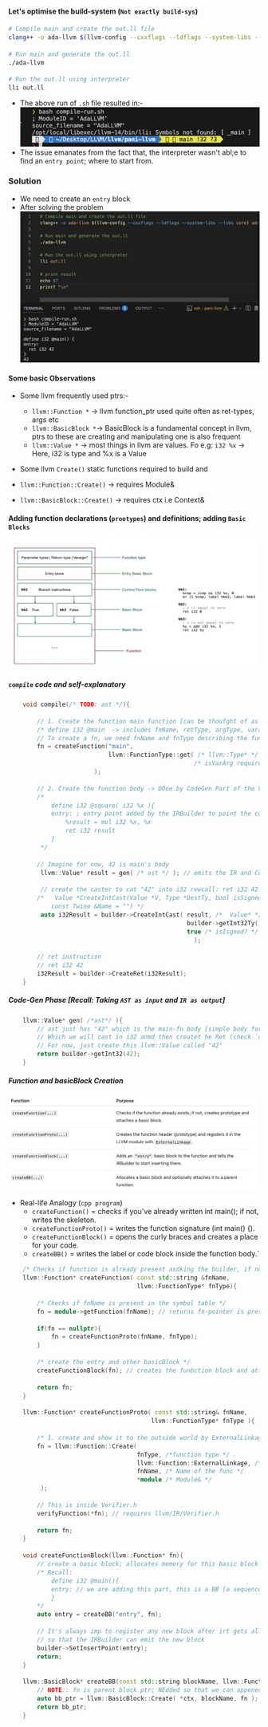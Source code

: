 #### Let's optimise the build-system (`Not exactly build-sys`)

```bash
# Compile main and create the out.ll file
clang++ -o ada-llvm $(llvm-config --cxxflags --ldflags --system-libs --libs core) ada-llvm.cpp

# Run main and generate the out.ll
./ada-llvm

# Run the out.ll using interpreter
lli out.ll
```

- The above run of `.sh` file resulted in:-
![](../images/main_symbol_missing.png)
- The issue emanates from the fact that, the interpreter wasn't abl;e to find an `entry point`; where to start from.


### Solution

- We need to create an `entry` block
- After solving the problem
![](../images/entry_block_added.png)


#### Some basic Observations

- Some llvm frequently used ptrs:-
  - `llvm::Function *`  -> llvm function_ptr used quite often as ret-types, args etc
  - `llvm::BasicBlock *`-> BasicBlock is a fundamental concept in llvm, ptrs to these are creating and manipulating one is also frequent
  - `llvm::Value *` -> most things in llvm are values. Fo e.g: `i32 %x` -> Here, i32 is type and %x is a Value

- Some llvm `Create()` static functions required to build <functions> and <BasicBlocks>
- `llvm::Function::Create()` -> requires Module&
- `llvm::BasicBlock::Create()` -> requires ctx i.e Context&





#### Adding function declarations (`prootypes`) and definitions; adding `Basic Blocks`

![](../images/function_IR.png)

##### `compile` code and self-explanatory
```cpp
    void compile(/* TODO: ast */){

        // 1. Create the function main function [can be thoufght of as a block]
        /* define i32 @main  -> includes fnName, retType, argType, varargs*/
        // To create a fn, we need fnName and fnType describing the function
        fn = createFunction("main", 
                            llvm::FunctionType::get( /* llvm::Type* */ builder->getInt32Ty(),
                                                    /* isVarArg required? */ false )
                        ); 

        // 2. Create the function body -> DOne by CodeGen Part of the Viz
        /*
            define i32 @square( i32 %x ){
            entry: ; entry point added by the IRBuilder to point the compiler/interpreter where to start from
                %result = mul i32 %x, %x
                ret i32 result
            }
         */

        // Imagine for now, 42 is main's body
         llvm::Value* result = gen( /* ast */ ); // emits the IR and CodeGen part of pipeline

         // create the caster to cat "42" into i32 rewcall: ret i32 42
        /*   Value *CreateIntCast(Value *V, Type *DestTy, bool isSigned,
            const Twine &Name = "") */
         auto i32Result = builder->CreateIntCast( result, /*  Value* */
                                                  builder->getInt32Ty(), /* DestTy */
                                                  true /* isIsgned? */ 
                                                    );
                                                
        // ret instruction
        // ret i32 42
        i32Result = builder->CreateRet(i32Result);
    }
```

##### Code-Gen Phase [Recall: Taking `AST as input` and `IR as output`]
```cpp
    llvm::Value* gen( /*ast*/ ){
        // ast just has "42" which is the main-fn body [simple body for now]
        // Which we will cast in i32 anmd then createt he Ret (check `compile()`)
        // For now, just create this llvm::Value called "42"
        return builder->getInt32(42);
    }
```



##### Function and basicBlock Creation
![](../images/overview.png)

- Real-life Analogy (`cpp program`)
  - `createFunction()` = checks if you've already written int main(); if not, writes the skeleton.
  - `createFunctionProto()` = writes the function signature (int main() {).
  - `createFunctionBlock()` = opens the curly braces and creates a place for your code.
  - `createBB()` = writes the label or code block inside the function body.`

```cpp
    /* Checks if function is already present asdking the builder, if not creates the fn-prototype */
    llvm::Function* createFunction( const std::string &fnName, 
                                    llvm::FunctionType* fnType){
        
        /* Checks if fnName is present in the symbol table */
        fn = module->getFunction(fnName); // returns fn-pointer is presnet else nullptr
        
        if(fn == nullptr){
            fn = createFunctionProto(fnName, fnType);
        }

        /* create the entry and other basicBlock */
        createFunctionBlock(fn); // creates the funbction block and attaches to the parent block

        return fn;
    }

    llvm::Function* createFunctionProto( const std::string& fnName,
                                        llvm::FunctionType* fnType ){
    
        /* 1. create and show it to the outside world by ExternalLinkage */
        fn = llvm::Function::Create( 
                                    fnType, /*function type */
                                    llvm::Function::ExternalLinkage, /* Linkage Type */
                                    fnName, /* Name of the func */
                                    *module /* Module& */
         );

        // This is inside Verifier.h
        verifyFunction(*fn); // requires llvm/IR/Verifier.h

        return fn;
    }

    void createFunctionBlock(llvm::Function* fn){
        // create a basic block; allocates memory for this basic block
        /* Recall: 
            define i32 @main(){
            entry: // we are adding this part, this is a BB [a sequence of IR instructions]
            }
        */
        auto entry = createBB("entry", fn);

        // It's always imp to register any new block after irt gets allocated
        // so that the IRBuilder can emit the new block
        builder->SetInsertPoint(entry);
        return;
    }

    llvm::BasicBlock* createBB(const std::string blockName, llvm::Function* fn = nullptr){
        // NOTE:: fn is parent block ptr; NEdded so that we can appened this newly created block
        auto bb_ptr = llvm::BasicBlock::Create( *ctx, blockName, fn );
        return bb_ptr;
    }
```